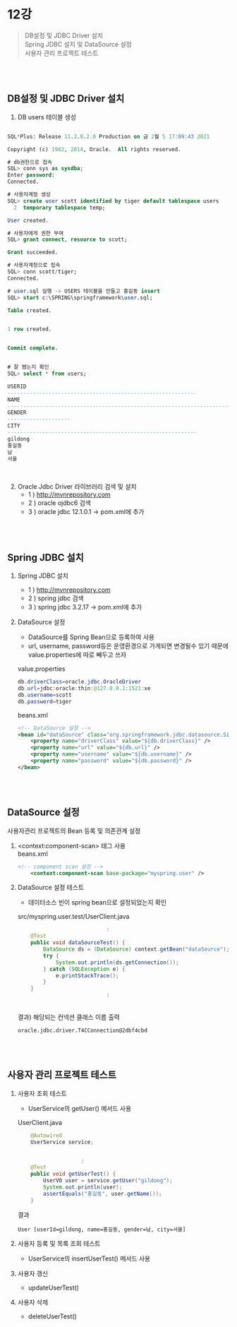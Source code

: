 # 12강
>DB설정 및 JDBC Driver 설치<br>
Spring JDBC 설치 및 DataSource 설정<br>
사용자 관리 프로젝트 테스트

<br><br>

## DB설정 및 JDBC Driver 설치
1. DB users 테이블 생성

```sql

SQL*Plus: Release 11.2.0.2.0 Production on 금 2월 5 17:09:43 2021

Copyright (c) 1982, 2014, Oracle.  All rights reserved.

# db권한으로 접속
SQL> conn sys as sysdba;
Enter password:
Connected.

# 사용자계정 생성
SQL> create user scott identified by tiger default tablespace users
  2  temporary tablespace temp;

User created.

# 사용자에게 권한 부여
SQL> grant connect, resource to scott;

Grant succeeded.

# 사용자계정으로 접속
SQL> conn scott/tiger;
Connected.

# user.sql 실행 -> USERS 테이블을 만들고 홍길동 insert
SQL> start c:\SPRING\springframework\user.sql;

Table created.


1 row created.


Commit complete.


# 잘 됐는지 확인 
SQL> select * from users;

USERID
------------------------------------------------------------
NAME
--------------------------------------------------------------------------------
GENDER
--------------------
CITY
------------------------------------------------------------
gildong
홍길동
남
서울
```

<br>

2. Oracle Jdbc Driver 라이브러리 검색 및 설치
    * 1 ) http://mvnrepository.com
    * 2 ) oracle ojdbc6 검색
    * 3 ) oracle jdbc 12.1.0.1 -> pom.xml에 추가


<br>
<br>

## Spring JDBC 설치
1. Spring JDBC 설치
    * 1 ) http://mvnrepository.com
    * 2 ) spring jdbc 검색
    * 3 ) spring jdbc 3.2.17 -> pom.xml에 추가

2. DataSource 설정
    * DataSource를 Spring Bean으로 등록하여 사용
    * url, username, password등은 운영환경으로 가게되면 변경될수 있기 때문에 value.properties에 따로 빼두고 쓰자

    value.properties
    ```java
    db.driverClass=oracle.jdbc.OracleDriver
    db.url=jdbc:oracle:thin:@127.0.0.1:1521:xe
    db.username=scott
    db.password=tiger
    ```

    beans.xml
    ```xml
    <!-- DataSource 설정 -->
	<bean id="dataSource" class="org.springframework.jdbc.datasource.SimpleDriverDataSource">
		<property name="driverClass" value="${db.driverClass}" />
		<property name="url" value="${db.url}" />
		<property name="username" value="${db.username}" />
		<property name="password" value="${db.password}" />
	</bean>
    ```

<br><br>

## DataSource 설정
사용자관리 프로젝트의 Bean 등록 및 의존관계 설정
1. \<context:component-scan> 태그 사용  
    beans.xml
    ```xml
    <!-- component scan 설정 -->
        <context:component-scan base-package="myspring.user" />
    ```
2. DataSource 설정 테스트
    - 데이터소스 빈이 spring bean으로 설정되었는지 확인

    src/myspring.user.test/UserClient.java
    ```java
                                :
        @Test
        public void dataSourceTest() {
            DataSource ds = (DataSource) context.getBean("dataSource");
            try {
                System.out.println(ds.getConnection());
            } catch (SQLException e) {
                e.printStackTrace();
            }
        }
                                :

    ```
    <br>
    결과) 해당되는 컨넥션 클래스 이름 출력

    ```
    oracle.jdbc.driver.T4CConnection@2dbf4cbd
    ```
    
<br><br>

## 사용자 관리 프로젝트 테스트
1. 사용자 조회 테스트
    - UserService의 getUser() 메서드 사용

    UserClient.java
    ```java
        @Autowired
        UserService service;


                        :
        @Test
        public void getUserTest() {
            UserVO user = service.getUser("gildong");
            System.out.println(user);
            assertEquals("홍길동", user.getName());
        }
    ```

    결과
    ```
    User [userId=gildong, name=홍길동, gender=남, city=서울]
    ```
2. 사용자 등록 및 목록 조회 테스트
    - UserService의 insertUserTest() 메서드 사용
3. 사용자 갱신
    - updateUserTest()
4. 사용자 삭제
    - deleteUserTest()

